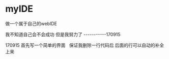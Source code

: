 # myIDE
做一个属于自己的webIDE

我不知道自己会不会成功 但是我努力了 -----------170915


170915
首先写一个简单的界面   保证我删除一行代码后 后面的行可以自动的补全上来
